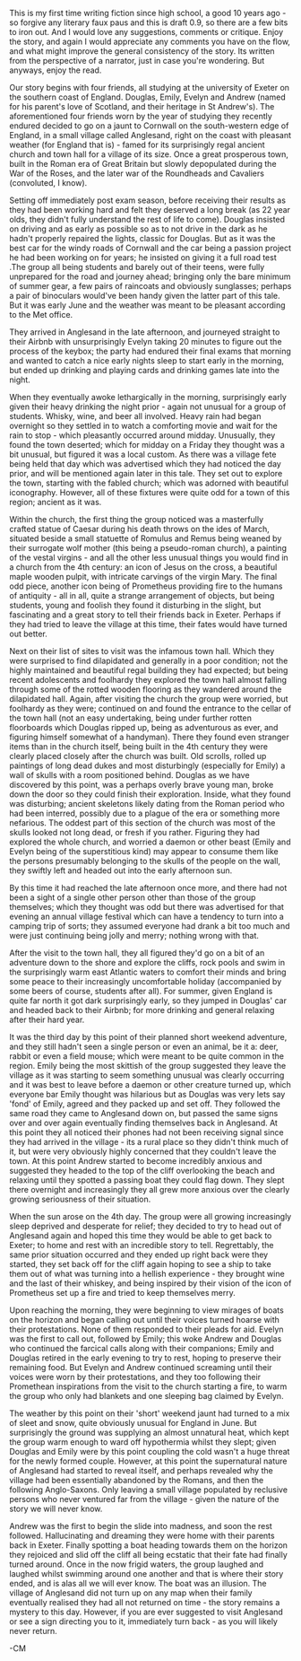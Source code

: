 This is my first time writing fiction since high school, a good 10 years ago - so forgive any literary faux paus and this is draft 0.9, so there are a few bits to iron out. And I would love any suggestions, comments or critique. Enjoy the story, and again I would appreciate any comments you have on the flow, and what might improve the general consistency of the story. Its written from the perspective of a narrator, just in case you're wondering. But anyways, enjoy the read.




Our story begins with four friends, all studying at the university of Exeter on the southern coast of England. Douglas, Emily, Evelyn and Andrew (named for his parent's love of Scotland, and their heritage in St Andrew's). The aforementioned four friends worn by the year of studying they recently endured decided to go on a jaunt to Cornwall on the south-western edge of England, in a small village called Anglesand, right on the coast with pleasant weather (for England that is) - famed for its surprisingly regal ancient church and town hall for a village of its size. Once a great prosperous town, built in the Roman era of Great Britain but slowly depopulated during the War of the Roses, and the later war of the Roundheads and Cavaliers (convoluted, I know).

Setting off immediately post exam season, before receiving their results as they had been working hard and felt they deserved a long break (as 22 year olds, they didn't fully understand the rest of life to come). Douglas insisted on driving and as early as possible so as to not drive in the dark as he hadn't properly repaired the lights, classic for Douglas. But as it was the best car for the windy roads of Cornwall and the car being a passion project he had been working on for years; he insisted on giving it a full road test .The group all being students and barely out of their teens, were fully unprepared for the road and journey ahead; bringing only the bare minimum of summer gear, a few pairs of raincoats and obviously sunglasses; perhaps a pair of binoculars would've been handy given the latter part of this tale. But it was early June and the weather was meant to be pleasant according to the Met office.

They arrived in Anglesand in the late afternoon, and journeyed straight to their Airbnb with unsurprisingly Evelyn taking 20 minutes to figure out the process of the keybox; the party had endured their final exams that morning and wanted to catch a nice early nights sleep to start early in the morning, but ended up drinking and playing cards and drinking games late into the night.

When they eventually awoke lethargically in the morning, surprisingly early given their heavy drinking the night prior - again not unusual for a group of students. Whisky, wine, and beer all involved. Heavy rain had began overnight so they settled in to watch a comforting movie and wait for the rain to stop - which pleasantly occurred around midday. Unusually, they found the town deserted; which for midday on a Friday they thought was a bit unusual, but figured it was a local custom. As there was a village fete being held that day which was advertised which they had noticed the day prior, and will be mentioned again later in this tale. They set out to explore the town, starting with the fabled church; which was adorned with beautiful iconography. However, all of these fixtures were quite odd for a town of this region; ancient as it was.

Within the church, the first thing the group noticed was a masterfully crafted statue of Caesar during his death throws on the ides of March, situated beside a small statuette of Romulus and Remus being weaned by their surrogate wolf mother (this being a pseudo-roman church), a painting of the vestal virgins - and all the other less unusual things you would find in a church from the 4th century: an icon of Jesus on the cross, a beautiful maple wooden pulpit, with intricate carvings of the virgin Mary. The final odd piece, another icon being of Prometheus providing fire to the humans of antiquity - all in all, quite a strange arrangement of objects, but being students, young and foolish they found it disturbing in the slight, but fascinating and a great story to tell their friends back in Exeter. Perhaps if they had tried to leave the village at this time, their fates would have turned out better.


Next on their list of sites to visit was the infamous town hall. Which they were surprised to find dilapidated and generally in a poor condition; not the highly maintained and beautiful regal building they had expected; but being recent adolescents and foolhardy they explored the town hall almost falling through some of the rotted wooden flooring as they wandered around the dilapidated hall. Again, after visiting the church the group were worried, but foolhardy as they were; continued on and found the entrance to the cellar of the town hall (not an easy undertaking, being under further rotten floorboards which Douglas ripped up, being as adventurous as ever, and figuring himself somewhat of a handyman). There they found even stranger items than in the church itself, being built in the 4th century they were clearly placed closely after the church was built. Old scrolls, rolled up paintings of long dead dukes and most disturbingly (especially for Emily) a wall of skulls with a room positioned behind. Douglas as we have discovered by this point, was a perhaps overly brave young man, broke down the door so they could finish their exploration. Inside, what they found was disturbing; ancient skeletons likely dating from the Roman period who had been interred, possibly due to a plague of the era or something more nefarious. The oddest part of this section of the church was most of the skulls looked not long dead, or fresh if you rather. Figuring they had explored the whole church, and worried a daemon or other beast (Emily and Evelyn being of the superstitious kind) may appear to consume them like the persons presumably belonging to the skulls of the people on the wall, they swiftly left and headed out into the early afternoon sun.


By this time it had reached the late afternoon once more, and there had not been a sight of a single other person other than those of the group themselves; which they thought was odd but there was advertised for that evening an annual village festival which can have a tendency to turn into a camping trip of sorts; they assumed everyone had drank a bit too much and were just continuing being jolly and merry; nothing wrong with that.

After the visit to the town hall, they all figured they'd go on a bit of an adventure down to the shore and explore the cliffs, rock pools and swim in the surprisingly warm east Atlantic waters to comfort their minds and bring some peace to their increasingly uncomfortable holiday (accompanied by some beers of course, students after all). For summer, given England is quite far north it got dark surprisingly early, so they jumped in Douglas' car and headed back to their Airbnb; for more drinking and general relaxing after their hard year.

It was the third day by this point of their planned short weekend adventure, and they still hadn't seen a single person or even an animal, be it a: deer, rabbit or even a field mouse; which were meant to be quite common in the region. Emily being the most skittish of the group suggested they leave the village as it was starting to seem something unusual was clearly occurring and it was best to leave before a daemon or other creature turned up, which everyone bar Emily thought was hilarious but as Douglas was very lets say 'fond' of Emily, agreed and they packed up and set off. They followed the same road they came to Anglesand down on, but passed the same signs over and over again eventually finding themselves back in Anglesand. At this point they all noticed their phones had not been receiving signal since they had arrived in the village - its a rural place so they didn't think much of it, but were very obviously highly concerned that they couldn't leave the town. At this point Andrew started to become incredibly anxious and suggested they headed to the top of the cliff overlooking the beach and relaxing until they spotted a passing boat they could flag down. They slept there overnight and increasingly they all grew more anxious over the clearly growing seriousness of their situation.

When the sun arose on the 4th day. The group were all growing increasingly sleep deprived and desperate for relief; they decided to try to head out of Anglesand again and hoped this time they would be able to get back to Exeter; to home and rest with an incredible story to tell. Regrettably, the same prior situation occurred and they ended up right back were they started, they set back off for the cliff again hoping to see a ship to take them out of what was turning into a hellish experience - they brought wine and the last of their whiskey, and being inspired by their vision of the icon of Prometheus set up a fire and tried to keep themselves merry.

Upon reaching the morning, they were beginning to view mirages of boats on the horizon and began calling out until their voices turned hoarse with their protestations. None of them responded to their pleads for aid. Evelyn was the first to call out, followed by Emily; this woke Andrew and Douglas who continued the farcical calls along with their companions; Emily and Douglas retired in the early evening to try to rest, hoping to preserve their remaining food. But Evelyn and Andrew continued screaming until their voices were worn by their protestations, and they too following their Promethean inspirations from the visit to the church starting a fire, to warm the group who only had blankets and one sleeping bag claimed by Evelyn.

The weather by this point on their 'short' weekend jaunt had turned to a mix of sleet and snow, quite obviously unusual for England in June. But surprisingly the ground was supplying an almost unnatural heat, which kept the group warm enough to ward off hypothermia whilst they slept; given Douglas and Emily were by this point coupling the cold wasn't a huge threat for the newly formed couple. However, at this point the supernatural nature of Anglesand had started to reveal itself, and perhaps revealed why the village had been essentially abandoned by the Romans, and then the following Anglo-Saxons. Only leaving a small village populated by reclusive persons who never ventured far from the village - given the nature of the story we will never know.

Andrew was the first to begin the slide into madness, and soon the rest followed. Hallucinating and dreaming they were home with their parents back in Exeter. Finally spotting a boat heading towards them on the horizon they rejoiced and slid off the cliff all being ecstatic that their fate had finally turned around. Once in the now frigid waters, the group laughed and laughed whilst swimming around one another and that is where their story ended, and is alas all we will ever know. The boat was an illusion. The village of Anglesand did not turn up on any map when their family eventually realised they had all not returned on time - the story remains a mystery to this day. However, if you are ever suggested to visit Anglesand or see a sign directing you to it, immediately turn back - as you will likely never return.

-CM